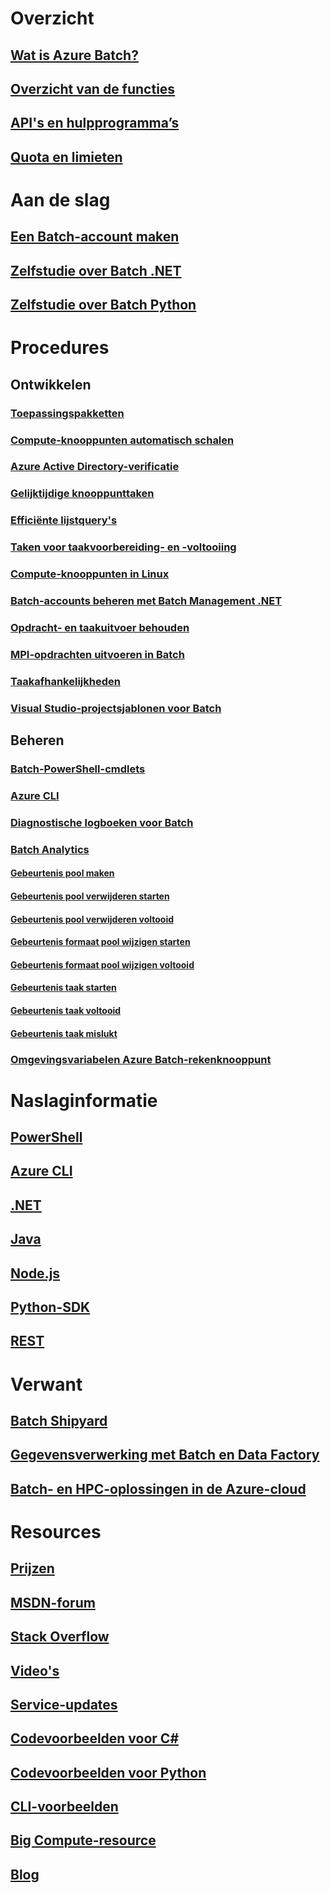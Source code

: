 # Overzicht
## [Wat is Azure Batch?](batch-technical-overview.md)
## [Overzicht van de functies](batch-api-basics.md)
## [API's en hulpprogramma’s](batch-apis-tools.md)
## [Quota en limieten](batch-quota-limit.md)
# Aan de slag
## [Een Batch-account maken](batch-account-create-portal.md)
## [Zelfstudie over Batch .NET](batch-dotnet-get-started.md)
## [Zelfstudie over Batch Python](batch-python-tutorial.md)
# Procedures
## Ontwikkelen
### [Toepassingspakketten](batch-application-packages.md)
### [Compute-knooppunten automatisch schalen](batch-automatic-scaling.md)
### [Azure Active Directory-verificatie](batch-aad-auth.md)
### [Gelijktijdige knooppunttaken](batch-parallel-node-tasks.md)
### [Efficiënte lijstquery's](batch-efficient-list-queries.md)
### [Taken voor taakvoorbereiding- en -voltooiing](batch-job-prep-release.md)
### [Compute-knooppunten in Linux](batch-linux-nodes.md)
### [Batch-accounts beheren met Batch Management .NET](batch-management-dotnet.md)
### [Opdracht- en taakuitvoer behouden](batch-task-output.md)
### [MPI-opdrachten uitvoeren in Batch](batch-mpi.md)
### [Taakafhankelijkheden](batch-task-dependencies.md)
### [Visual Studio-projectsjablonen voor Batch](batch-visual-studio-templates.md)
## Beheren
### [Batch-PowerShell-cmdlets](batch-powershell-cmdlets-get-started.md)
### [Azure CLI](batch-cli-get-started.md)
### [Diagnostische logboeken voor Batch](batch-diagnostics.md)
### [Batch Analytics](batch-analytics.md)
#### [Gebeurtenis pool maken](batch-pool-create-event.md)
#### [Gebeurtenis pool verwijderen starten](batch-pool-delete-start-event.md)
#### [Gebeurtenis pool verwijderen voltooid](batch-pool-delete-complete-event.md)
#### [Gebeurtenis formaat pool wijzigen starten](batch-pool-resize-start-event.md)
#### [Gebeurtenis formaat pool wijzigen voltooid](batch-pool-resize-complete-event.md)
#### [Gebeurtenis taak starten](batch-task-start-event.md)
#### [Gebeurtenis taak voltooid](batch-task-complete-event.md)
#### [Gebeurtenis taak mislukt](batch-task-fail-event.md)
### [Omgevingsvariabelen Azure Batch-rekenknooppunt](batch-compute-node-environment-variables.md)

# Naslaginformatie
## [PowerShell](/powershell/resourcemanager/azurerm.batch/v2.5.0/azurerm.batch)
## [Azure CLI](/cli/azure/batch)
## [.NET](/dotnet/api/microsoft.azure.batch)
## [Java](/java/api/com.microsoft.azure.batch)
## [Node.js](http://azure.github.io/azure-sdk-for-node/azure-batch/latest)
## [Python-SDK](http://azure-sdk-for-python.readthedocs.io/en/latest/ref/azure.batch.html)
## [REST](/rest/api/batchservice)

# Verwant
## [Batch Shipyard](https://github.com/Azure/batch-shipyard)
## [Gegevensverwerking met Batch en Data Factory](../data-factory/data-factory-data-processing-using-batch.md?toc=%2fazure%2fbatch%2ftoc.json)
## [Batch- en HPC-oplossingen in de Azure-cloud](batch-hpc-solutions.md)

# Resources
## [Prijzen](https://azure.microsoft.com/pricing/details/batch/)
## [MSDN-forum](https://social.msdn.microsoft.com/Forums/en-us/home?forum=azurebatch)
## [Stack Overflow](http://stackoverflow.com/questions/tagged/azure-batch)
## [Video's](https://azure.microsoft.com/documentation/videos/index/?services=batch)
## [Service-updates](https://azure.microsoft.com/updates/?product=batch&updatetype=&platform=)
## [Codevoorbeelden voor C#](https://github.com/Azure/azure-batch-samples/tree/master/CSharp/)
## [Codevoorbeelden voor Python](https://github.com/Azure/azure-batch-samples/tree/master/Python/Batch)
## [CLI-voorbeelden](batch-cli-samples.md)
## [Big Compute-resource](big-compute-resources.md)
## [Blog](https://blogs.technet.microsoft.com/windowshpc/)


